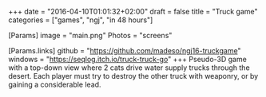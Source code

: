 +++
date = "2016-04-10T01:01:32+02:00"
draft = false
title = "Truck game"
categories = ["games", "ngj", "in 48 hours"]

[Params]
image = "main.png"
Photos = "screens"

[Params.links]
github = "https://github.com/madeso/ngj16-truckgame"
windows = "https://seqlog.itch.io/truck-truck-go"
+++
Pseudo-3D game with a top-down view where 2 cats drive water supply trucks through the desert. Each player must try to destroy the other truck with weaponry, or by gaining a considerable lead.
